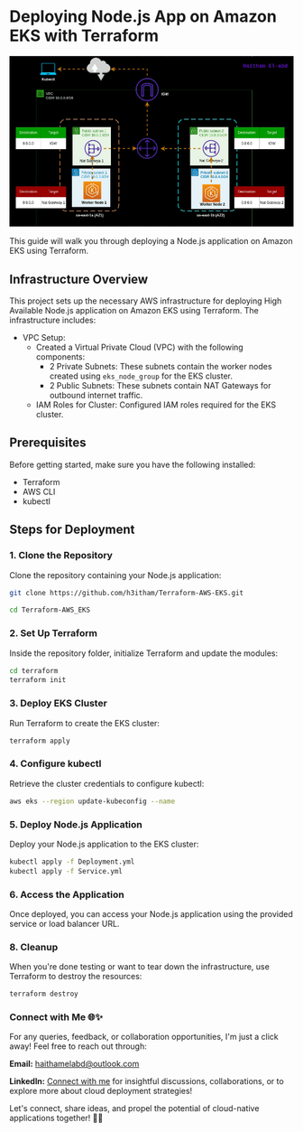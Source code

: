 
# Deploying Node.js App on Amazon EKS with Terraform

![](./EKS.gif)

This guide will walk you through deploying a Node.js application on Amazon EKS using Terraform. 

## Infrastructure Overview

This project sets up the necessary AWS infrastructure for deploying High Available Node.js application on Amazon EKS using Terraform. The infrastructure includes:

- VPC Setup:
  - Created a Virtual Private Cloud (VPC) with the following components:
    - 2 Private Subnets: These subnets contain the worker nodes created using `eks_node_group` for the EKS cluster.
    - 2 Public Subnets: These subnets contain NAT Gateways for outbound internet traffic.
  - IAM Roles for Cluster: Configured IAM roles required for the EKS cluster.

## Prerequisites

Before getting started, make sure you have the following installed:

* Terraform 
* AWS CLI 
* kubectl

 

## Steps for Deployment

### 1. Clone the Repository

Clone the repository containing your Node.js application:

```bash 
git clone https://github.com/h3itham/Terraform-AWS-EKS.git
```

```bash 
cd Terraform-AWS_EKS
```


### 2. Set Up Terraform

 Inside the repository folder, initialize Terraform and update the modules:

````bash 
cd terraform 
terraform init 
````

### 3. Deploy EKS Cluster

  Run Terraform to create the EKS cluster:

````bash 
terraform apply 
````


### 4. Configure kubectl

  Retrieve the cluster credentials to configure kubectl:

  ````bash 
  aws eks --region update-kubeconfig --name
  ````


### 5. Deploy Node.js Application

Deploy your Node.js application to the EKS cluster:

````bash 
kubectl apply -f Deployment.yml
kubectl apply -f Service.yml 
````




### 6. Access the Application

 Once deployed, you can access your Node.js application using the provided service or load    balancer URL.

### 8. Cleanup

When you're done testing or want to tear down the infrastructure, use Terraform to destroy the resources:

````bash 
terraform destroy
````



### Connect with Me 🌐✨

For any queries, feedback, or collaboration opportunities, I'm just a click away! Feel free to reach out through:

**Email:** [haithamelabd@outlook.com](mailto:haithamelabd@outlook.com)

**LinkedIn:** [Connect with me](https://chat.openai.com/c/www.linkedin.com/in/h3itham) for insightful discussions, collaborations, or to explore more about cloud deployment strategies!

Let's connect, share ideas, and propel the potential of cloud-native applications together! 🚀🔗



